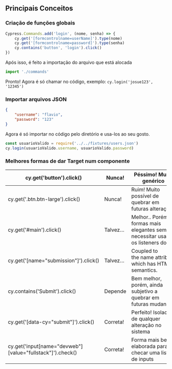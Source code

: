 ## Principais Conceitos

### Criação de funções globais

```jsx
Cypress.Commands.add('login', (nome, senha) => {
    cy.get('[formcontrolname=userName]').type(nome)
    cy.get('[formcontrolname=password]').type(senha)
    cy.contains('button', 'login').click()
})
```

Após isso, é feito a importação do arquivo que está alocada 

```jsx
import './commands'
```

Pronto! Agora é só chamar no código, exemplo: `cy.login('josue123', '12345')`

### Importar arquivos JSON

```json
{
    "username": "flavio",
    "password": "123"
}
```

Agora é só importar no código pelo diretório e usa-los ao seu gosto.

```jsx
const usuarioValido = require('../../fixtures/users.json')
cy.login(usuarioValido.username, usuarioValido.password)
```

### Melhores formas de dar Target num componente

| cy.get('button').click() | Nunca! | Péssimo! Muito genérico |
| --- | --- | --- |
| cy.get('.btn.btn-large').click() | Nunca! | Ruim! Muito possível de quebrar em futuras alterações |
| cy.get('#main').click() | Talvez… | Melhor.. Porém há formas mais elegantes sem necessitar usar os listeners do JS |
| cy.get('[name="submission"]').click() | Talvez… | Coupled to the name attribute which has HTML semantics. |
| cy.contains('Submit').click() | Depende | Bem melhor, porém, ainda subjetivo a quebrar em futuras mudanças |
| cy.get('[data-cy="submit"]').click() | Correta! | Perfeito! Isolado de qualquer alteração no sistema |
| cy.get('input[name="devweb"][value="fullstack"]').check() | Correta! | Forma mais bem elaborada para checar uma lista de inputs |